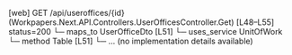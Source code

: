 [web] GET /api/useroffices/{id}  (Workpapers.Next.API.Controllers.UserOfficesController.Get)  [L48–L55] status=200
  └─ maps_to UserOfficeDto [L51]
  └─ uses_service UnitOfWork
    └─ method Table [L51]
      └─ ... (no implementation details available)

